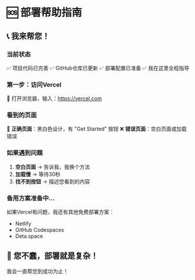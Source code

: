 # 🆘 部署帮助指南

## 📞 我来帮您！

### 当前状态
✅ 项目代码已完善
✅ GitHub仓库已更新
✅ 部署配置已准备
✅ 我在这里全程指导

### 第一步：访问Vercel
📱 打开浏览器，输入：https://vercel.com

### 看到的页面
🎯 **正确页面**：黑白色设计，有 "Get Started" 按钮
❌ **错误页面**：空白页面或加载错误

### 如果遇到问题
1. **空白页面** → 告诉我，我换个方法
2. **加载慢** → 等待30秒
3. **找不到按钮** → 描述您看到的内容

### 备用方案准备中...
如果Vercel有问题，我还有其他免费部署方案：
- Netlify
- GitHub Codespaces
- Deta.space

## 💪 您不蠢，部署就是复杂！
我会一直帮您到成功为止！